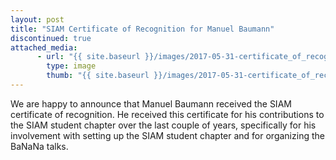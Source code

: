 ```yaml
---
layout: post
title: "SIAM Certificate of Recognition for Manuel Baumann"
discontinued: true
attached_media:
      - url: "{{ site.baseurl }}/images/2017-05-31-certificate_of_recognition.JPG"
        type: image
        thumb: "{{ site.baseurl }}/images/2017-05-31-certificate_of_recognition-thumb.jpg"
---
```

We are happy to announce that Manuel Baumann received the SIAM certificate of recognition. He received this certificate for his contributions to the SIAM student chapter over the last couple of years, specifically for his involvement with setting up the SIAM student chapter and for organizing the BaNaNa talks. 
